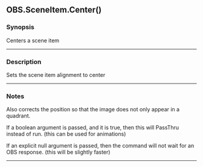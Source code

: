 OBS.SceneItem.Center()
----------------------

### Synopsis
Centers a scene item

---

### Description

Sets the scene item alignment to center

---

### Notes
Also corrects the position so that the image does not only appear in a quadrant. 

If a boolean argument is passed, and it is true, then this will PassThru instead of run.
(this can be used for animations)

If an explicit null argument is passed, then the command will not wait for an OBS response.
(this will be slightly faster)

---
